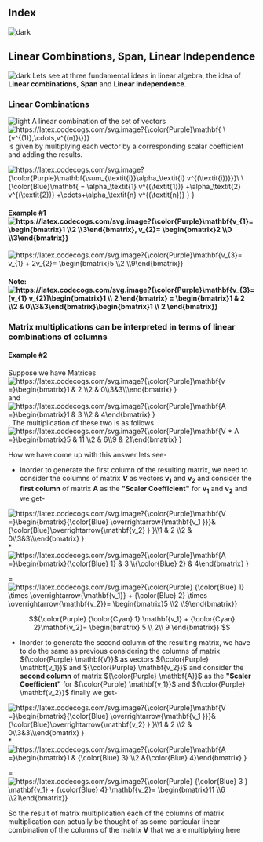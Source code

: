 ## Index
![dark](https://user-images.githubusercontent.com/12748752/132402918-976c6cc7-cc94-4267-9513-b3937504eb63.png)

## Linear Combinations, Span, Linear Independence
![dark](https://user-images.githubusercontent.com/12748752/132402918-976c6cc7-cc94-4267-9513-b3937504eb63.png)
Lets see at three fundamental ideas in linear algebra, the idea of **Linear combinations**, **Span** and **Linear independence**.

### Linear Combinations
![light](https://user-images.githubusercontent.com/12748752/132402912-1a2a215e-de2f-4536-b28e-e75197136af9.png)
A linear combination of the set of vectors <img src="https://latex.codecogs.com/svg.image?{\color{Purple}\mathbf{&space;\{v^{(1)},\cdots,v^{(n)}\}}}" title="https://latex.codecogs.com/svg.image?{\color{Purple}\mathbf{ \{v^{(1)},\cdots,v^{(n)}\}}}" align="center"/> is given by multiplying each vector by a corresponding scalar coefficient and adding the results.

<img src="https://latex.codecogs.com/svg.image?{\color{Purple}\mathbf{\sum_{\textit{i}}\alpha_\textit{i}&space;v^{(\textit{i})}}}\&space;\&space;&space;{\color{Blue}\mathbf{&space;=&space;\alpha_\textit{1}&space;v^{(\textit{1})}&space;&plus;\alpha_\textit{2}&space;v^{(\textit{2})}&space;&plus;\cdots&plus;\alpha_\textit{n}&space;v^{(\textit{n})}&space;}&space;}" title="https://latex.codecogs.com/svg.image?{\color{Purple}\mathbf{\sum_{\textit{i}}\alpha_\textit{i} v^{(\textit{i})}}}\ \ {\color{Blue}\mathbf{ = \alpha_\textit{1} v^{(\textit{1})} +\alpha_\textit{2} v^{(\textit{2})} +\cdots+\alpha_\textit{n} v^{(\textit{n})} } }" align="center"/>

#### Example #1 <img src="https://latex.codecogs.com/svg.image?{\color{Purple}\mathbf{v_{1}=&space;\begin{bmatrix}1&space;\\2&space;\\3\end{bmatrix},&space;v_{2}=&space;\begin{bmatrix}2&space;\\0&space;\\3\end{bmatrix}}" title="https://latex.codecogs.com/svg.image?{\color{Purple}\mathbf{v_{1}= \begin{bmatrix}1 \\2 \\3\end{bmatrix}, v_{2}= \begin{bmatrix}2 \\0 \\3\end{bmatrix}}" align="center"/>

<img src="https://latex.codecogs.com/svg.image?{\color{Purple}\mathbf{v_{3}=&space;v_{1}&space;&plus;&space;2v_{2}=&space;\begin{bmatrix}5&space;\\2&space;\\9\end{bmatrix}}" title="https://latex.codecogs.com/svg.image?{\color{Purple}\mathbf{v_{3}= v_{1} + 2v_{2}= \begin{bmatrix}5 \\2 \\9\end{bmatrix}}" align="center"/>

#### Note: <img src="https://latex.codecogs.com/svg.image?{\color{Purple}\mathbf{v_{3}=&space;[v_{1}&space;&space;v_{2}]\begin{bmatrix}1&space;\\&space;2&space;\end{bmatrix}&space;=&space;\begin{bmatrix}1&space;&&space;2&space;\\2&space;&&space;0\\3&3\end{bmatrix}\begin{bmatrix}1&space;\\&space;2&space;\end{bmatrix}}" title="https://latex.codecogs.com/svg.image?{\color{Purple}\mathbf{v_{3}= [v_{1} v_{2}]\begin{bmatrix}1 \\ 2 \end{bmatrix} = \begin{bmatrix}1 & 2 \\2 & 0\\3&3\end{bmatrix}\begin{bmatrix}1 \\ 2 \end{bmatrix}}" align="center"/>

### Matrix multiplications can be interpreted in terms of linear combinations of columns
#### Example #2
Suppose we have Matrices <img src="https://latex.codecogs.com/svg.image?{\color{Purple}\mathbf{v&space;=}\begin{bmatrix}1&space;&&space;2&space;\\2&space;&&space;0\\3&3\\\end{bmatrix}&space;}" title="https://latex.codecogs.com/svg.image?{\color{Purple}\mathbf{v =}\begin{bmatrix}1 & 2 \\2 & 0\\3&3\\\end{bmatrix} }" align="center"/> and <img src="https://latex.codecogs.com/svg.image?{\color{Purple}\mathbf{A&space;=}\begin{bmatrix}1&space;&&space;3&space;\\2&space;&&space;4\end{bmatrix}&space;}" title="https://latex.codecogs.com/svg.image?{\color{Purple}\mathbf{A =}\begin{bmatrix}1 & 3 \\2 & 4\end{bmatrix} }" align="center"/>, The multiplication of these two is as follows <img src="https://latex.codecogs.com/svg.image?{\color{Purple}\mathbf{V&space;*&space;A&space;=}\begin{bmatrix}5&space;&&space;11&space;\\2&space;&&space;6\\9&space;&&space;21\end{bmatrix}&space;}" title="https://latex.codecogs.com/svg.image?{\color{Purple}\mathbf{V * A =}\begin{bmatrix}5 & 11 \\2 & 6\\9 & 21\end{bmatrix} }" align="center" />

How we have come up with this answer lets see-
* Inorder to generate the first column of the resulting matrix, we need to consider the columns of matrix **_V_** as vectors **v<sub>1</sub>** and **v<sub>2</sub>**  and consider the **first column** of matrix **A**  as the **"Scaler Coefficient"** for  **v<sub>1</sub>** and **v<sub>2</sub>** and we get-   

<img src="https://latex.codecogs.com/svg.image?{\color{Purple}\mathbf{V&space;=}\begin{bmatrix}{\color{Blue}&space;\overrightarrow{\mathbf{v_1&space;}}}&{\color{Blue}\overrightarrow{\mathbf{v_2}&space;}&space;}\\1&space;&&space;2&space;\\2&space;&&space;0\\3&3\\\end{bmatrix}&space;}" title="https://latex.codecogs.com/svg.image?{\color{Purple}\mathbf{V =}\begin{bmatrix}{\color{Blue} \overrightarrow{\mathbf{v_1 }}}&{\color{Blue}\overrightarrow{\mathbf{v_2} } }\\1 & 2 \\2 & 0\\3&3\\\end{bmatrix} }" align="center"/> * <img src="https://latex.codecogs.com/svg.image?{\color{Purple}\mathbf{A&space;=}\begin{bmatrix}{\color{Blue}&space;1}&space;&&space;3&space;\\{\color{Blue}&space;2}&space;&&space;4\end{bmatrix}&space;}" title="https://latex.codecogs.com/svg.image?{\color{Purple}\mathbf{A =}\begin{bmatrix}{\color{Blue} 1} & 3 \\{\color{Blue} 2} & 4\end{bmatrix} }" align="center"/>

= <img src="https://latex.codecogs.com/svg.image?{\color{Purple}&space;{\color{Blue}&space;1}&space;\times&space;\overrightarrow{\mathbf{v_1}}&space;&plus;&space;{\color{Blue}&space;2}&space;\times&space;\overrightarrow{\mathbf{v_2}}=&space;\begin{bmatrix}5&space;\\2&space;\\9\end{bmatrix}}&space;&space;" title="https://latex.codecogs.com/svg.image?{\color{Purple} {\color{Blue} 1} \times \overrightarrow{\mathbf{v_1}} + {\color{Blue} 2} \times \overrightarrow{\mathbf{v_2}}= \begin{bmatrix}5 \\2 \\9\end{bmatrix}} " align="center" />

$${\color{Purple} {\color{Cyan} 1} \mathbf{v_1} + {\color{Cyan} 2}\mathbf{v_2}= 
\begin{bmatrix}
5 \\
2\\ 
9
\end{bmatrix}}
$$
   
* Inorder to generate the second column of the resulting matrix, we have to do the same as previous considering the columns of matrix ${\color{Purple} \mathbf{V}}$ as vectors ${\color{Purple} \mathbf{v_1}}$ and ${\color{Purple} \mathbf{v_2}}$ and consider the **second column** of matrix ${\color{Purple} \mathbf{A}}$  as the **"Scaler Coefficient"** for  ${\color{Purple} \mathbf{v_1}}$ and ${\color{Purple} \mathbf{v_2}}$ finally we get-

<img src="https://latex.codecogs.com/svg.image?{\color{Purple}\mathbf{V&space;=}\begin{bmatrix}{\color{Blue}&space;\overrightarrow{\mathbf{v_1&space;}}}&{\color{Blue}\overrightarrow{\mathbf{v_2}&space;}&space;}\\1&space;&&space;2&space;\\2&space;&&space;0\\3&3\\\end{bmatrix}&space;}" title="https://latex.codecogs.com/svg.image?{\color{Purple}\mathbf{V =}\begin{bmatrix}{\color{Blue} \overrightarrow{\mathbf{v_1 }}}&{\color{Blue}\overrightarrow{\mathbf{v_2} } }\\1 & 2 \\2 & 0\\3&3\\\end{bmatrix} }" align="center"/> *  <img src="https://latex.codecogs.com/svg.image?{\color{Purple}\mathbf{A&space;=}\begin{bmatrix}1&space;&&space;{\color{Blue}&space;3}&space;\\2&space;&{\color{Blue}&space;4}\end{bmatrix}&space;}" title="https://latex.codecogs.com/svg.image?{\color{Purple}\mathbf{A =}\begin{bmatrix}1 & {\color{Blue} 3} \\2 &{\color{Blue} 4}\end{bmatrix} }" align="center"/> 

= <img src="https://latex.codecogs.com/svg.image?{\color{Purple}&space;{\color{Blue}&space;3&space;}&space;&space;\mathbf{v_1}&space;&plus;&space;{\color{Blue}&space;4}&space;\mathbf{v_2}=&space;\begin{bmatrix}11&space;\\6&space;\\21\end{bmatrix}}&space;" title="https://latex.codecogs.com/svg.image?{\color{Purple} {\color{Blue} 3 } \mathbf{v_1} + {\color{Blue} 4} \mathbf{v_2}= \begin{bmatrix}11 \\6 \\21\end{bmatrix}} " align="center"/>

So the result of matrix multiplication each of the columns of matrix multiplication can actually be thought of as some particular linear combination of the columns of the matrix **V** that we are multiplying here

